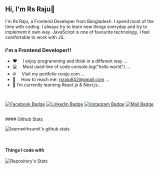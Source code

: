 ## Hi, I'm Rs Raju👋

I'm Rs Raju, a Frontend Developer from Bangladesh. I spend most of the time with coding. I always try to learn new things everyday and try to implement it own way. JavaScirpt is one of favourite technology, I feel comfortable to work with JS.

### I'm a Frontend Developer!!

- ♥️  I enjoy programming and think in a different way ...
- 💻  Most used line of code console.log("hello world") ...
- 🌐  Visit my portfolio rsraju.com ...
- 📧  How to reach me: rsraju642@gmail.com ...
- 🌱   I’m currently learning React.js & Next.js...

<br />

[![Facebook Badge](https://img.shields.io/badge/Facebook-1877F2?style=for-the-badge&logo=facebook&logoColor=white)](https://facebook.com/md.rihansharifrajo) 
[![Linkedin Badge](https://img.shields.io/badge/LinkedIn-0077B5?style=for-the-badge&logo=linkedin&logoColor=white)](https://www.linkedin.com//in/rs-raju-074834235/) 
[![Instagram Badge](https://img.shields.io/badge/Instagram-E4405F?style=for-the-badge&logo=instagram&logoColor=white)](https://instagram.com/rihansharifraju/)
[![Mail Badge](https://img.shields.io/badge/Gmail-D14836?style=for-the-badge&logo=gmail&logoColor=white)](mailto:rsraju642@gmail.com)

<br />
#### Github Stats

![learnwithsumit's github stats](https://github-readme-stats.vercel.app/api?username=RS2428&count_private=true&theme=tokyonight&hide=contribs,prs)

<br />

#### Things I code with
![Repository's Stats](https://github-readme-stats.vercel.app/api/top-langs/?username=RS2428&theme=blue-green)
